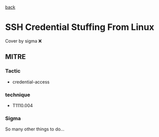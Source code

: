 [back](../index.md)
# SSH Credential Stuffing From Linux
Cover by sigma :x: 

## MITRE
### Tactic
  - credential-access

### technique
  - T1110.004

### Sigma

 So many other things to do...